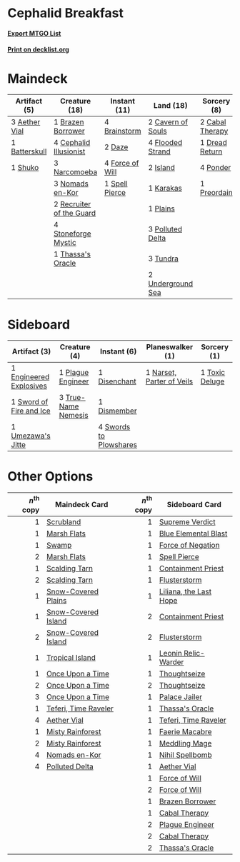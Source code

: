 # Cephalid Breakfast

#### [Export MTGO List](../collection/Cephalid%20Breakfast/Cephalid%20Breakfast.txt)
#### [Print on decklist.org](http://decklist.org/?deckmain=3%09Aether%20Vial%0A1%09Batterskull%0A4%09Brainstorm%0A1%09Brazen%20Borrower%0A2%09Cabal%20Therapy%0A2%09Cavern%20of%20Souls%0A4%09Cephalid%20Illusionist%0A2%09Daze%0A1%09Dread%20Return%0A4%09Flooded%20Strand%0A4%09Force%20of%20Will%0A2%09Island%0A1%09Karakas%0A3%09Narcomoeba%0A3%09Nomads%20en-Kor%0A1%09Plains%0A3%09Polluted%20Delta%0A4%09Ponder%0A1%09Preordain%0A2%09Recruiter%20of%20the%20Guard%0A1%09Shuko%0A1%09Spell%20Pierce%0A4%09Stoneforge%20Mystic%0A1%09Thassa's%20Oracle%0A3%09Tundra%0A2%09Underground%20Sea&deckside=1%09Disenchant%0A1%09Dismember%0A1%09Engineered%20Explosives%0A1%09Narset,%20Parter%20of%20Veils%0A1%09Plague%20Engineer%0A1%09Sword%20of%20Fire%20and%20Ice%0A4%09Swords%20to%20Plowshares%0A1%09Toxic%20Deluge%0A3%09True-Name%20Nemesis%0A1%09Umezawa's%20Jitte)
# Maindeck

|                                      Artifact (5)                                      |                                           Creature (18)                                           |                                      Instant (11)                                       |                                         Land (18)                                          |                                       Sorcery (8)                                        |
|----------------------------------------------------------------------------------------|---------------------------------------------------------------------------------------------------|-----------------------------------------------------------------------------------------|--------------------------------------------------------------------------------------------|------------------------------------------------------------------------------------------|
|3 [Aether Vial](http://gatherer.wizards.com/Pages/Card/Details.aspx?multiverseid=48146) |1 [Brazen Borrower](http://gatherer.wizards.com/Pages/Card/Details.aspx?multiverseid=473001)       |4 [Brainstorm](http://gatherer.wizards.com/Pages/Card/Details.aspx?multiverseid=3897)    |2 [Cavern of Souls](http://gatherer.wizards.com/Pages/Card/Details.aspx?multiverseid=278058)|2 [Cabal Therapy](http://gatherer.wizards.com/Pages/Card/Details.aspx?multiverseid=413625)|
|1 [Batterskull](http://gatherer.wizards.com/Pages/Card/Details.aspx?multiverseid=233055)|4 [Cephalid Illusionist](http://gatherer.wizards.com/Pages/Card/Details.aspx?multiverseid=34776)   |2 [Daze](http://gatherer.wizards.com/Pages/Card/Details.aspx?multiverseid=189255)        |4 [Flooded Strand](http://gatherer.wizards.com/Pages/Card/Details.aspx?multiverseid=405098) |1 [Dread Return](http://gatherer.wizards.com/Pages/Card/Details.aspx?multiverseid=389491) |
|1 [Shuko](http://gatherer.wizards.com/Pages/Card/Details.aspx?multiverseid=74415)       |3 [Narcomoeba](http://gatherer.wizards.com/Pages/Card/Details.aspx?multiverseid=136140)            |4 [Force of Will](http://gatherer.wizards.com/Pages/Card/Details.aspx?multiverseid=3107) |2 [Island](http://gatherer.wizards.com/Pages/Card/Details.aspx?multiverseid=439857)         |4 [Ponder](http://gatherer.wizards.com/Pages/Card/Details.aspx?multiverseid=451051)       |
|                                                                                        |3 [Nomads en-Kor](http://gatherer.wizards.com/Pages/Card/Details.aspx?multiverseid=5196)           |1 [Spell Pierce](http://gatherer.wizards.com/Pages/Card/Details.aspx?multiverseid=425876)|1 [Karakas](http://gatherer.wizards.com/Pages/Card/Details.aspx?multiverseid=413782)        |1 [Preordain](http://gatherer.wizards.com/Pages/Card/Details.aspx?multiverseid=405347)    |
|                                                                                        |2 [Recruiter of the Guard](http://gatherer.wizards.com/Pages/Card/Details.aspx?multiverseid=416779)|                                                                                         |1 [Plains](http://gatherer.wizards.com/Pages/Card/Details.aspx?multiverseid=439856)         |                                                                                          |
|                                                                                        |4 [Stoneforge Mystic](http://gatherer.wizards.com/Pages/Card/Details.aspx?multiverseid=198383)     |                                                                                         |3 [Polluted Delta](http://gatherer.wizards.com/Pages/Card/Details.aspx?multiverseid=405104) |                                                                                          |
|                                                                                        |1 [Thassa's Oracle](http://gatherer.wizards.com/Pages/Card/Details.aspx?multiverseid=476324)       |                                                                                         |3 [Tundra](http://gatherer.wizards.com/Pages/Card/Details.aspx?multiverseid=885)            |                                                                                          |
|                                                                                        |                                                                                                   |                                                                                         |2 [Underground Sea](http://gatherer.wizards.com/Pages/Card/Details.aspx?multiverseid=886)   |                                                                                          |


# Sideboard

|                                          Artifact (3)                                           |                                         Creature (4)                                         |                                         Instant (6)                                          |                                          Planeswalker (1)                                          |                                       Sorcery (1)                                       |
|-------------------------------------------------------------------------------------------------|----------------------------------------------------------------------------------------------|----------------------------------------------------------------------------------------------|----------------------------------------------------------------------------------------------------|-----------------------------------------------------------------------------------------|
|1 [Engineered Explosives](http://gatherer.wizards.com/Pages/Card/Details.aspx?multiverseid=50139)|1 [Plague Engineer](http://gatherer.wizards.com/Pages/Card/Details.aspx?multiverseid=464049)  |1 [Disenchant](http://gatherer.wizards.com/Pages/Card/Details.aspx?multiverseid=847)          |1 [Narset, Parter of Veils](http://gatherer.wizards.com/Pages/Card/Details.aspx?multiverseid=460988)|1 [Toxic Deluge](http://gatherer.wizards.com/Pages/Card/Details.aspx?multiverseid=376559)|
|1 [Sword of Fire and Ice](http://gatherer.wizards.com/Pages/Card/Details.aspx?multiverseid=46429)|3 [True-Name Nemesis](http://gatherer.wizards.com/Pages/Card/Details.aspx?multiverseid=446104)|1 [Dismember](http://gatherer.wizards.com/Pages/Card/Details.aspx?multiverseid=382182)        |                                                                                                    |                                                                                         |
|1 [Umezawa's Jitte](http://gatherer.wizards.com/Pages/Card/Details.aspx?multiverseid=81979)      |                                                                                              |4 [Swords to Plowshares](http://gatherer.wizards.com/Pages/Card/Details.aspx?multiverseid=869)|                                                                                                    |                                                                                         |


# Other Options

|*n*<sup>th</sup> copy|                                         Maindeck Card                                         |*n*<sup>th</sup> copy|                                         Sideboard Card                                          |
|--------------------:|-----------------------------------------------------------------------------------------------|--------------------:|-------------------------------------------------------------------------------------------------|
|                    1|[Scrubland](http://gatherer.wizards.com/Pages/Card/Details.aspx?multiverseid=882)              |                    1|[Supreme Verdict](http://gatherer.wizards.com/Pages/Card/Details.aspx?multiverseid=438776)       |
|                    1|[Marsh Flats](http://gatherer.wizards.com/Pages/Card/Details.aspx?multiverseid=405101)         |                    1|[Blue Elemental Blast](http://gatherer.wizards.com/Pages/Card/Details.aspx?multiverseid=694)     |
|                    1|[Swamp](http://gatherer.wizards.com/Pages/Card/Details.aspx?multiverseid=439858)               |                    1|[Force of Negation](http://gatherer.wizards.com/Pages/Card/Details.aspx?multiverseid=464001)     |
|                    2|[Marsh Flats](http://gatherer.wizards.com/Pages/Card/Details.aspx?multiverseid=405101)         |                    1|[Spell Pierce](http://gatherer.wizards.com/Pages/Card/Details.aspx?multiverseid=425876)          |
|                    1|[Scalding Tarn](http://gatherer.wizards.com/Pages/Card/Details.aspx?multiverseid=405107)       |                    1|[Containment Priest](http://gatherer.wizards.com/Pages/Card/Details.aspx?multiverseid=389470)    |
|                    2|[Scalding Tarn](http://gatherer.wizards.com/Pages/Card/Details.aspx?multiverseid=405107)       |                    1|[Flusterstorm](http://gatherer.wizards.com/Pages/Card/Details.aspx?multiverseid=228255)          |
|                    1|[Snow-Covered Plains](http://gatherer.wizards.com/Pages/Card/Details.aspx?multiverseid=121267) |                    1|[Liliana, the Last Hope](http://gatherer.wizards.com/Pages/Card/Details.aspx?multiverseid=414388)|
|                    1|[Snow-Covered Island](http://gatherer.wizards.com/Pages/Card/Details.aspx?multiverseid=121130) |                    2|[Containment Priest](http://gatherer.wizards.com/Pages/Card/Details.aspx?multiverseid=389470)    |
|                    2|[Snow-Covered Island](http://gatherer.wizards.com/Pages/Card/Details.aspx?multiverseid=121130) |                    2|[Flusterstorm](http://gatherer.wizards.com/Pages/Card/Details.aspx?multiverseid=228255)          |
|                    1|[Tropical Island](http://gatherer.wizards.com/Pages/Card/Details.aspx?multiverseid=884)        |                    1|[Leonin Relic-Warder](http://gatherer.wizards.com/Pages/Card/Details.aspx?multiverseid=432997)   |
|                    1|[Once Upon a Time](http://gatherer.wizards.com/Pages/Card/Details.aspx?multiverseid=473131)    |                    1|[Thoughtseize](http://gatherer.wizards.com/Pages/Card/Details.aspx?multiverseid=438676)          |
|                    2|[Once Upon a Time](http://gatherer.wizards.com/Pages/Card/Details.aspx?multiverseid=473131)    |                    2|[Thoughtseize](http://gatherer.wizards.com/Pages/Card/Details.aspx?multiverseid=438676)          |
|                    3|[Once Upon a Time](http://gatherer.wizards.com/Pages/Card/Details.aspx?multiverseid=473131)    |                    1|[Palace Jailer](http://gatherer.wizards.com/Pages/Card/Details.aspx?multiverseid=416775)         |
|                    1|[Teferi, Time Raveler](http://gatherer.wizards.com/Pages/Card/Details.aspx?multiverseid=461148)|                    1|[Thassa's Oracle](http://gatherer.wizards.com/Pages/Card/Details.aspx?multiverseid=476324)       |
|                    4|[Aether Vial](http://gatherer.wizards.com/Pages/Card/Details.aspx?multiverseid=48146)          |                    1|[Teferi, Time Raveler](http://gatherer.wizards.com/Pages/Card/Details.aspx?multiverseid=461148)  |
|                    1|[Misty Rainforest](http://gatherer.wizards.com/Pages/Card/Details.aspx?multiverseid=405102)    |                    1|[Faerie Macabre](http://gatherer.wizards.com/Pages/Card/Details.aspx?multiverseid=201822)        |
|                    2|[Misty Rainforest](http://gatherer.wizards.com/Pages/Card/Details.aspx?multiverseid=405102)    |                    1|[Meddling Mage](http://gatherer.wizards.com/Pages/Card/Details.aspx?multiverseid=179547)         |
|                    4|[Nomads en-Kor](http://gatherer.wizards.com/Pages/Card/Details.aspx?multiverseid=5196)         |                    1|[Nihil Spellbomb](http://gatherer.wizards.com/Pages/Card/Details.aspx?multiverseid=442215)       |
|                    4|[Polluted Delta](http://gatherer.wizards.com/Pages/Card/Details.aspx?multiverseid=405104)      |                    1|[Aether Vial](http://gatherer.wizards.com/Pages/Card/Details.aspx?multiverseid=48146)            |
|                     |                                                                                               |                    1|[Force of Will](http://gatherer.wizards.com/Pages/Card/Details.aspx?multiverseid=3107)           |
|                     |                                                                                               |                    2|[Force of Will](http://gatherer.wizards.com/Pages/Card/Details.aspx?multiverseid=3107)           |
|                     |                                                                                               |                    1|[Brazen Borrower](http://gatherer.wizards.com/Pages/Card/Details.aspx?multiverseid=473001)       |
|                     |                                                                                               |                    1|[Cabal Therapy](http://gatherer.wizards.com/Pages/Card/Details.aspx?multiverseid=413625)         |
|                     |                                                                                               |                    2|[Plague Engineer](http://gatherer.wizards.com/Pages/Card/Details.aspx?multiverseid=464049)       |
|                     |                                                                                               |                    2|[Cabal Therapy](http://gatherer.wizards.com/Pages/Card/Details.aspx?multiverseid=413625)         |
|                     |                                                                                               |                    2|[Thassa's Oracle](http://gatherer.wizards.com/Pages/Card/Details.aspx?multiverseid=476324)       |

